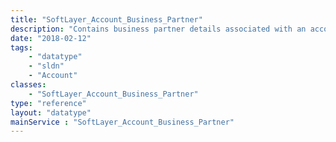 ```yaml
---
title: "SoftLayer_Account_Business_Partner"
description: "Contains business partner details associated with an account. Country Enterprise Identifier (CEID), Channel ID, Segment ID and Reseller Level. "
date: "2018-02-12"
tags:
    - "datatype"
    - "sldn"
    - "Account"
classes:
    - "SoftLayer_Account_Business_Partner"
type: "reference"
layout: "datatype"
mainService : "SoftLayer_Account_Business_Partner"
---
```

